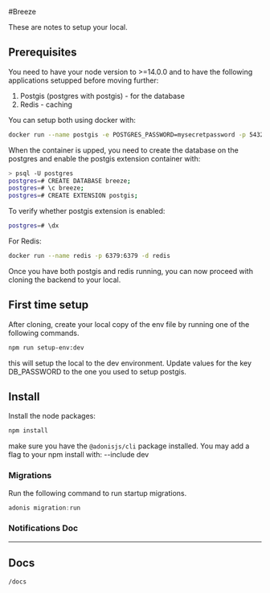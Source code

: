 #Breeze

These are notes to setup your local.

## Prerequisites

You need to have your node version to >=14.0.0 and to have the following applications setupped before moving further:

1. Postgis (postgres with postgis) - for the database
2. Redis - caching

You can setup both using docker with:

```bash
docker run --name postgis -e POSTGRES_PASSWORD=mysecretpassword -p 5432:5432 -d postgis/postgis
```

When the container is upped, you need to create the database on the postgres and enable the postgis extension container with:

```bash
> psql -U postgres
postgres=# CREATE DATABASE breeze;
postgres=# \c breeze;
postgres=# CREATE EXTENSION postgis;
```

To verify whether postgis extension is enabled:

```bash
postgres=# \dx
```

For Redis:

```bash
docker run --name redis -p 6379:6379 -d redis
```

Once you have both postgis and redis running, you can now proceed with cloning the backend to your local.

## First time setup

After cloning, create your local copy of the env file by running one of the following commands.

```bash
npm run setup-env:dev
```

this will setup the local to the dev environment. Update values for the key DB_PASSWORD to the one you used to setup postgis.

## Install

Install the node packages:

```bash
npm install
```

make sure you have the `@adonisjs/cli` package installed. You may add a flag to your npm install with: --include dev

### Migrations

Run the following command to run startup migrations.

```js
adonis migration:run
```

### Notifications Doc

---

Docs
---
```/docs```

